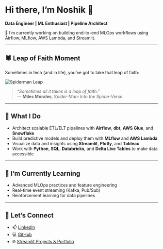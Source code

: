 # Hi there, I’m Noshik 👋

**Data Engineer | ML Enthusiast | Pipeline Architect**

🔭 I’m currently working on building end-to-end MLOps workflows using Airflow, MLflow, AWS Lambda, and Streamlit.

---

## 🕷 Leap of Faith Moment

Sometimes in tech (and in life), you’ve got to take that leap of faith:

![Spiderman Leap](spiderman-leap.gif)

> *“Sometimes all it takes is a leap of faith.”*  
> — **Miles Morales**, *Spider-Man: Into the Spider-Verse*

---

## 💼 What I Do

- Architect scalable ETL/ELT pipelines with **Airflow**, **dbt**, **AWS Glue**, and **Snowflake**
- Build predictive models and deploy them with **MLflow** and **AWS Lambda**
- Visualize data and insights using **Streamlit**, **Plotly**, and **Tableau**
- Work with **Python**, **SQL**, **Databricks**, and **Delta Live Tables** to make data accessible

---

## 🌱 I’m Currently Learning

- Advanced MLOps practices and feature engineering  
- Real-time event streaming (Kafka, Pub/Sub)  
- Reinforcement learning for data pipelines

---

## 🤝 Let’s Connect

- 📫 [LinkedIn](https://linkedin.com/in/…)  
- 💻 [GitHub](https://github.com/yourusername)  
- 🌐 [Streamlit Projects & Portfolio](https://your-portfolio-link)
